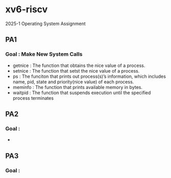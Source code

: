 # xv6-riscv
2025-1 Operating System Assignment

## PA1
### Goal : Make New System Calls
- getnice : The function that obtains the nice value of a process.
- setnice : The function that setst the nice value of a process.
- ps : The funciton that prints out process(s)’s information, which includes name, pid, state and priority(nice value) of each process.
- meminfo : The function that prints available memory in bytes.
- waitpid : The function that suspends execution until the specified process terminates
  
## PA2
### Goal : 
- 

## PA3
### Goal :

